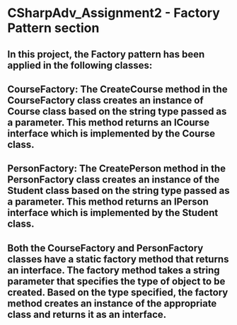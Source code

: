 # CSharpAdv_Assignment2 - Factory Pattern section

## In this project, the Factory pattern has been applied in the following classes:

## CourseFactory: The CreateCourse method in the CourseFactory class creates an instance of Course class based on the string type passed as a parameter. This method returns an ICourse interface which is implemented by the Course class.

## PersonFactory: The CreatePerson method in the PersonFactory class creates an instance of the Student class based on the string type passed as a parameter. This method returns an IPerson interface which is implemented by the Student class.

## Both the CourseFactory and PersonFactory classes have a static factory method that returns an interface. The factory method takes a string parameter that specifies the type of object to be created. Based on the type specified, the factory method creates an instance of the appropriate class and returns it as an interface.